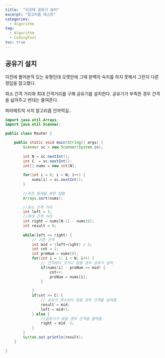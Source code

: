```yaml
---
title:  "이코테 공유기 설치"
excerpt: "알고리즘 테스트"
categories:
  - Algorithm
tag: 
  - Algorithm
  - CodingTest
toc: true  
---
```


## 공유기 설치

이전에 풀어본적 있는 유형인데 오랫만에 그때 완벽히 숙지를 하지 못해서 그런지 다른 정답을 참고했다.

최소 간격 거리와 최대 간격거리를 구해 공유기를 설치한다. 공유기가 부족한 경우 간격을 넓혀주고 반대는 줄여준다.

파라메트릭 서치 알고리즘 안까먹길..

 
``` java
import java.util.Arrays;
import java.util.Scanner;

public class Router {

	public static void main(String[] args) {
		Scanner sc = new Scanner(System.in);
		
		int N = sc.nextInt();
		int C  = sc.nextInt();
		int[] nums = new int[N];
		
		for(int i = 0; i < N; i++) {
			nums[i] = sc.nextInt();
		}
		
		//이진 탐색을 위한 정렬
		Arrays.sort(nums);

		//최소 간격 거리
		int left = 1;
		//최대 간격 거리
		int right = nums[N-1] - nums[0];
		int result = 0;
		
		while(left <= right) {
			// 기준 간격
			int mid = (left+right) / 2;
			int cnt = 1;
			int preNum = nums[0];
			for(int i = 1; i < N; i++) {
				// 간격보다 크거나 같을 경우 공유기 설치
				if(nums[i] - preNum >= mid) {
					cnt++;
					preNum = nums[i];
				}
				 
			}
			if(cnt >= C) {
				// 공유기 갯수보다 많을 경우 간격을 넓혀줌
				result = mid;
				left = mid+1;
			} else {
				//공유기가 많을 경우 간격을 줄여줌
				right = mid -1;
			}
		}
		System.out.println(result);
	}

}
```